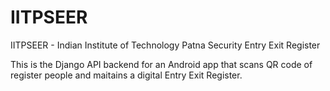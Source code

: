 # IITPSEER

IITPSEER - Indian Institute of Technology Patna Security Entry Exit Register

This is the Django API backend for an Android app that scans QR code of register people and maitains a digital Entry Exit Register.

